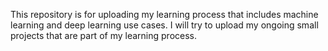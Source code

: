 This repository is for uploading my learning process that includes machine learning and deep learning use cases. I will try to upload my ongoing small projects that are part of my learning process.
